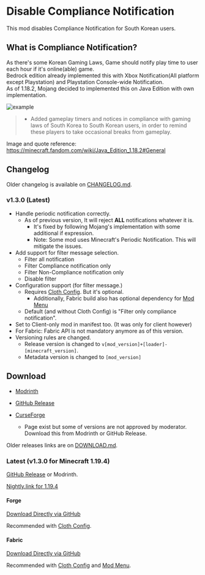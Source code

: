 # Disable Compliance Notification

This mod disables Compliance Notification for South Korean users.

## What is Compliance Notification?

As there's some Korean Gaming Laws, Game should notify play time to user each hour if it's online(able) game.\
Bedrock edition already implemented this with Xbox Notification(All platform except Playstation) and Playstation
Console-wide Notification.\
As of 1.18.2, Mojang decided to implemented this on Java Edition with own implementation.

![example](https://static.wikia.nocookie.net/minecraft_gamepedia/images/a/ac/Regional_compliancies_notification_1_hour.png)

> - Added gameplay timers and notices in compliance with gaming laws of South Korea to South Korean users, in order to
    remind these players to take occasional breaks from gameplay.

Image and quote reference: https://minecraft.fandom.com/wiki/Java_Edition_1.18.2#General

## Changelog

Older changelog is available on [CHANGELOG.md](./CHANGELOG.md).

### v1.3.0 (Latest)

- Handle periodic notification correctly.
    - As of previous version, It will reject **ALL** notifications whatever it is.
        - It's fixed by following Mojang's implementation with some additional if expression.
        - Note: Some mod uses Minecraft's Periodic Notification. This will mitigate the issues.
- Add support for filter message selection.
    - Filter all notification
    - Filter Compliance notification only
    - Filter Non-Compliance notification only
    - Disable filter
- Configuration support (for filter message.)
    - Requires [Cloth Config](https://modrinth.com/mod/cloth-config). But it's optional.
        - Additionally, Fabric build also has optional dependency for [Mod Menu](https://modrinth.com/mod/modmenu)
    - Default (and without Cloth Config) is "Filter only compliance notification".
- Set to Client-only mod in manifest too. (It was only for client however)
- For Fabric: Fabric API is not mandatory anymore as of this version.
- Versioning rules are changed.
    - Release version is changed to `v[mod_version]+[loader]-[minecraft_version]`.
    - Metadata version is changed to `[mod_version]`

## Download

- [Modrinth](https://modrinth.com/mod/disable-compliance-notification)
- [GitHub Release](https://github.com/MPThLee/DisableComplianceNotification/releases/)

- [CurseForge](https://www.curseforge.com/minecraft/mc-mods/disable-compliance-notification)
    - Page exist but some of versions are not approved by moderator. Download this from Modrinth or GitHub Release.

Older releases links are on [DOWNLOAD.md](./DOWNLOAD.md).

### Latest (v1.3.0 for Minecraft 1.19.4)

[GitHub Release](https://github.com/MPThLee/DisableComplianceNotification/releases/tag/v1.3.0) or Modrinth.

[Nightly.link for 1.19.4](https://nightly.link/MPThLee/DisableComplianceNotification/workflows/build/mc1.19.4)

#### Forge

[Download Directly via GitHub](https://github.com/MPThLee/DisableComplianceNotification/releases/download/v1.3.0/disable_compliance_notification-v1.3.0+forge-1.19.4.jar)

Recommended with [Cloth Config](https://modrinth.com/mod/cloth-config).

#### Fabric

[Download Directly via GitHub](https://github.com/MPThLee/DisableComplianceNotification/releases/download/v1.3.0/disable_compliance_notification-v1.3.0+fabric-1.19.4.jar)

Recommended with [Cloth Config](https://modrinth.com/mod/cloth-config) and [Mod Menu](https://modrinth.com/mod/modmenu).

